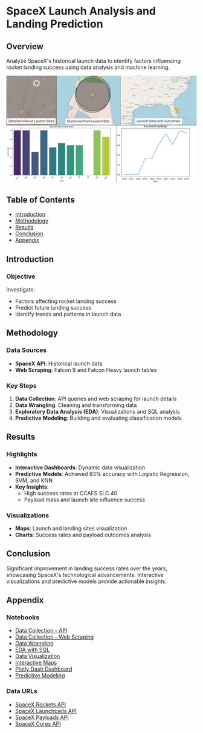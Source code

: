 # SpaceX Launch Analysis and Landing Prediction

## Overview

Analyze SpaceX's historical launch data to identify factors influencing rocket landing success using data analysis and machine learning.

![](/assets/spaceximg.png)

## Table of Contents
- [Introduction](#introduction)
- [Methodology](#methodology)
- [Results](#results)
- [Conclusion](#conclusion)
- [Appendix](#appendix)

## Introduction

### Objective
Investigate:
- Factors affecting rocket landing success
- Predict future landing success
- Identify trends and patterns in launch data

## Methodology

### Data Sources
- **SpaceX API**: Historical launch data
- **Web Scraping**: Falcon 9 and Falcon Heavy launch tables

### Key Steps
1. **Data Collection**: API queries and web scraping for launch details
2. **Data Wrangling**: Cleaning and transforming data
3. **Exploratory Data Analysis (EDA)**: Visualizations and SQL analysis
4. **Predictive Modeling**: Building and evaluating classification models

## Results

### Highlights
- **Interactive Dashboards**: Dynamic data visualization
- **Predictive Models**: Achieved 83% accuracy with Logistic Regression, SVM, and KNN
- **Key Insights**:
  - High success rates at CCAFS SLC 40
  - Payload mass and launch site influence success

### Visualizations
- **Maps**: Launch and landing sites visualization
- **Charts**: Success rates and payload outcomes analysis

## Conclusion

Significant improvement in landing success rates over the years, showcasing SpaceX's technological advancements. Interactive visualizations and predictive models provide actionable insights.

## Appendix

### Notebooks
- [Data Collection - API](https://github.com/alxmares/-SpaceX-Launch-Analysis-and-Landing-Prediction/blob/main/01-Collecting_data.ipynb)
- [Data Collection - Web Scraping](https://github.com/alxmares/-SpaceX-Launch-Analysis-and-Landing-Prediction/blob/main/02-WebScraping.ipynb)
- [Data Wrangling](https://github.com/alxmares/-SpaceX-Launch-Analysis-and-Landing-Prediction/blob/main/03-DataWrangling.ipynb)
- [EDA with SQL](https://github.com/alxmares/-SpaceX-Launch-Analysis-and-Landing-Prediction/blob/main/04-EDA_SQL.ipynb)
- [Data Visualization](https://github.com/alxmares/-SpaceX-Launch-Analysis-and-Landing-Prediction/blob/main/05-EDA2.ipynb)
- [Interactive Maps](https://github.com/alxmares/-SpaceX-Launch-Analysis-and-Landing-Prediction/blob/main/06-Maps.ipynb)
- [Plotly Dash Dashboard](https://github.com/alxmares/-SpaceX-Launch-Analysis-and-Landing-Prediction/blob/main/07-Dashboard.py)
- [Predictive Modeling](https://github.com/alxmares/-SpaceX-Launch-Analysis-and-Landing-Prediction/blob/main/08-ML_to_predict_land.ipynb)

### Data URLs
- [SpaceX Rockets API](https://api.spacexdata.com/v4/rockets/)
- [SpaceX Launchpads API](https://api.spacexdata.com/v4/launchpads/)
- [SpaceX Payloads API](https://api.spacexdata.com/v4/payloads/)
- [SpaceX Cores API](https://api.spacexdata.com/v4/cores/)

